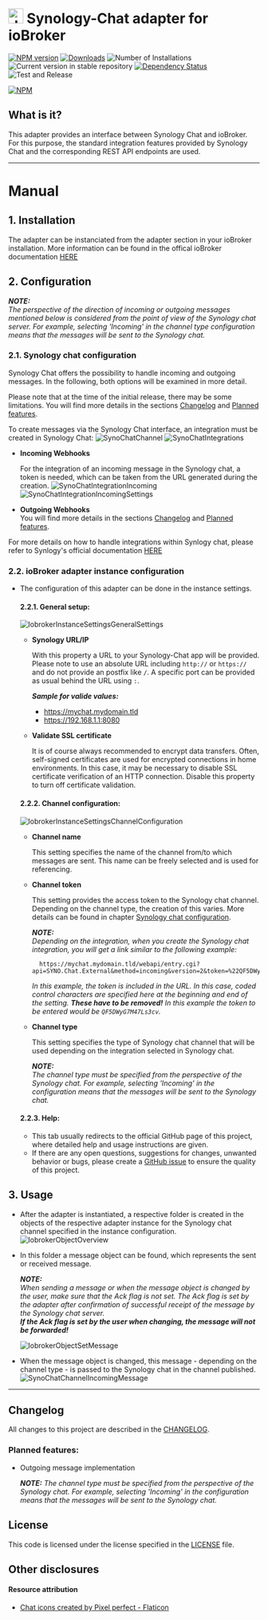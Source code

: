 # <img src="admin/synochat.png" alt="drawing" style="width:30px;"/> Synology-Chat adapter for ioBroker

[![NPM version](https://img.shields.io/npm/v/iobroker.synochat.svg)](https://www.npmjs.com/package/iobroker.synochat)
[![Downloads](https://img.shields.io/npm/dm/iobroker.synochat.svg)](https://www.npmjs.com/package/iobroker.synochat)
![Number of Installations](https://iobroker.live/badges/synochat-installed.svg)
![Current version in stable repository](https://iobroker.live/badges/synochat-stable.svg)
[![Dependency Status](https://img.shields.io/david/phoeluga/iobroker.synochat.svg)](https://david-dm.org/phoeluga/iobroker.synochat)
![Test and Release](https://github.com/phoeluga/ioBroker.synochat/workflows/Test%20and%20Release/badge.svg)

[![NPM](https://nodei.co/npm/iobroker.synochat.png?downloads=true)](https://nodei.co/npm/iobroker.synochat/)

## What is it?
This adapter provides an interface between Synology Chat and ioBroker.
For this purpose, the standard integration features provided by Synology Chat and the corresponding REST API endpoints are used.

---

# Manual

## 1. Installation
The adapter can be instanciated from the adapter section in your ioBroker installation.
More information can be found in the offical ioBroker documentation [HERE](https://www.iobroker.net/#de/documentation/admin/adapter.md)

## 2. Configuration
***NOTE:***\
*The perspective of the direction of incoming or outgoing messages mentioned below is considered from the point of view of the Synology chat server. For example, selecting 'Incoming' in the channel type configuration means that the messages will be sent to the Synology chat.*
### 2.1. Synology chat configuration
Synology Chat offers the possibility to handle incoming and outgoing messages. In the following, both options will be examined in more detail.

Please note that at the time of the initial release, there may be some limitations. You will find more details in the sections [Changelog](#changelog) and [Planned features](#planned-features).

To create messages via the Synology Chat interface, an integration must be created in Synology Chat:
![SynoChatChannel](./docs/images/diSynoChatChannel.png)
![SynoChatIntegrations](./docs/images/diSynoChatIntegrations.png)

* **Incoming Webhooks**
  
	For the integration of an incoming message in the Synology chat, a token is needed, which can be taken from the URL generated during the creation.
	![SynoChatIntegrationIncoming](./docs/images/diSynoChatIntegrationIncoming.png)
	![SynoChatIntegrationIncomingSettings](./docs/images/diSynoChatIntegrationIncomingSettings.png)

* **Outgoing Webhooks**\
	You will find more details in the sections [Changelog](#changelog) and [Planned features](#planned-features).

For more details on how to handle integrations within Synlogy chat, please refer to Synlogy's official documentation [HERE](https://kb.synology.com/DSM/help/Chat/chat_integration)



### 2.2. ioBroker adapter instance configuration
- The configuration of this adapter can be done in the instance settings.
    #### 2.2.1. General setup:
	![IobrokerInstanceSettingsGeneralSettings](./docs/images/diIobrokerInstanceSettingsGeneralSettings.png)
    
	* **Synology URL/IP**

        With this property a URL to your Synology-Chat app will be provided. Please note to use an absolute URL including `http://` or `https://` and do not provide an postfix like `/`.
		A specific port can be provided as usual behind the URL using `:`.

		***Sample for valide values:***
		- https://mychat.mydomain.tld
		- https://192.168.1.1:8080

    * **Validate SSL certificate**

        It is of course always recommended to encrypt data transfers.
		Often, self-signed certificates are used for encrypted connections in home environments. In this case, it may be necessary to disable SSL certificate verification of an HTTP connection.
		Disable this property to turn off certificate validation.

    #### 2.2.2. Channel configuration:	
	![IobrokerInstanceSettingsChannelConfiguration](./docs/images/diIobrokerInstanceSettingsChannelConfiguration.png)

    * **Channel name**

		This setting specifies the name of the channel from/to which messages are sent. This name can be freely selected and is used for referencing.

	* **Channel token**

		This setting provides the access token to the Synology chat channel. Depending on the channel type, the creation of this varies.
		More details can be found in chapter [Synology chat configuration](#synology-chat-configuration).

		***NOTE:***\
		*Depending on the integration, when you create the Synology chat integration, you will get a link similar to the following example:*

			https://mychat.mydomain.tld/webapi/entry.cgi?api=SYNO.Chat.External&method=incoming&version=2&token=%22QF5DWyG7M47Ls3cv%22
		
		*In this example, the token is included in the URL. In this case, coded control characters are specified here at the beginning and end of the setting. **These have to be removed!**
		In this example the token to be entered would be `QF5DWyG7M47Ls3cv`.*
		
	* **Channel type**

		This setting specifies the type of Synology chat channel that will be used depending on the integration selected in Synology chat.

		***NOTE:***\
		*The channel type must be specified from the perspective of the Synology chat. For example, selecting 'Incoming' in the configuration means that the messages will be sent to the Synology chat.*

	#### 2.2.3. Help:
   	* This tab usually redirects to the official GitHub page of this project, where detailed help and usage instructions are given.
	* If there are any open questions, suggestions for changes, unwanted behavior or bugs, please create a [GitHub issue](https://github.com/phoeluga/ioBroker.synochat/issues/new/choose) to ensure the quality of this project.

## 3. Usage

* After the adapter is instantiated, a respective folder is created in the objects of the respective adapter instance for the Synology chat channel specified in the instance configuration.
	![IobrokerObjectOverview](./docs/images/diIobrokerObjectOverview.png)

* In this folder a message object can be found, which represents the sent or received message.
  
  ***NOTE:***\
	*When sending a message or when the message object is changed by the user, make sure that the Ack flag is not set. The Ack flag is set by the adapter after confirmation of successful receipt of the message by the Synology chat server.\
	**If the Ack flag is set by the user when changing, the message will not be forwarded!***
		
	![IobrokerObjectSetMessage](./docs/images/diIobrokerObjectSetMessage.png)

* When the message object is changed, this message - depending on the channel type - is passed to the Synology chat in the channel published.
	![SynoChatChannelIncomingMessage](./docs/images/diSynoChatChannelIncomingMessage.png)

---

## Changelog
All changes to this project are described in the [CHANGELOG](./CHANGELOG.md).
### Planned features:
- Outgoing message implementation

	***NOTE:***
	*The channel type must be specified from the perspective of the Synology chat. For example, selecting 'Incoming' in the configuration means that the messages will be sent to the Synology chat.*


## License
This code is licensed under the license specified in the [LICENSE](./LICENSE) file.

## Other disclosures
#### Resource attribution
- [Chat icons created by Pixel perfect - Flaticon](https://www.flaticon.com/free-icons/chat)
